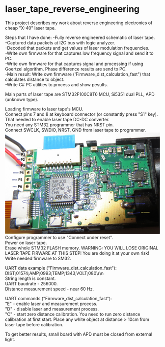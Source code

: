 # laser_tape_reverse_engineering 

This project describes my work about reverse engineering electronics of cheap "X-40" laser tape.

Steps that I have done:
-Fully reverse engineered schematic of laser tape.   
-Captured data packets at I2C bus with logic analyzer.  
-Decoded that packets and get values of laser modulation frequencies.  
-Write own firmware for that captures low frequency signal and send it to PC.  
-Write own firmware for that captures signal and processing if using Goertzel algorithm. Phase difference results are send to PC.  
-Main result: Write own firmware ('Firmware_dist_calculation_fast") that calculates distance to object.  
-Write C# PC utilities to process and show pesults.

Main parts of laser tape are STM32F100C8T6 MCU, Si5351 dual PLL, APD (unknown type).

Loading firmware to laser tape's MCU.  
Connect pins 7 and 8 at keyboard connector (or constantly press "S1" key). That needed to enable laser tape DC-DC converter.  
You need any STM32 programmer that has NRST pin.  
Connect SWCLK, SWDIO, NRST, GND from laser tape to programmer.  
![Alt text](PCB_photos/PCB_top.JPG?raw=true "Image")
Configure programmer to use "Connect under reset".  
Power on laser tape.  
Erase whole STM32 FLASH memory. WARNING: YOU WILL LOSE ORIGINAL LASER TAPE FIRWARE AT THIS STEP! You are doing it at your own risk!  
Write needed firmware to SM32.  


UART data example ("Firmware_dist_calculation_fast"):  
DIST;01574;AMP;0993;TEMP;1343;VOLT;080\r\n  
String length is constant.  
UART baudrate - 256000.  
Distance measurement speed - near 60 Hz.  


UART commands ("Firmware_dist_calculation_fast"):  
"E" - enable laser and measurement process.  
"D" - disable laser and measurement process.  
"C" - start zero distance calibration. You need to run zero distance calibration at first start. Place any white object at distance > 10cm from laser tape before calibration.  


To get better results, small board with APD must be closed from external light.

